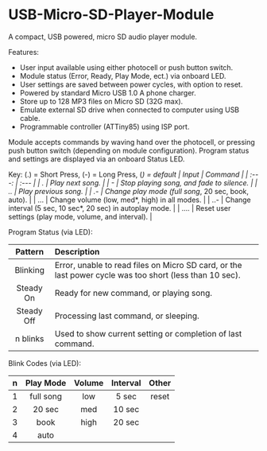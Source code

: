 # USB-Micro-SD-Player-Module
A compact, USB powered, micro SD audio player module.

Features:
 - User input available using either photocell or push button switch.
 - Module status (Error, Ready, Play Mode, ect.) via onboard LED.
 - User settings are saved between power cycles, with option to reset.
 - Powered by standard Micro USB 1.0 A phone charger.
 - Store up to 128 MP3 files on Micro SD (32G max).
 - Emulate external SD drive when connected to computer using USB cable.
 - Programmable controller (ATTiny85) using ISP port.
 
Module accepts commands by waving hand over the photocell, or pressing push button switch (depending on module configuration). Program status and settings are displayed via an onboard Status LED.

Key: (.) = Short Press, (-) = Long Press, (*) = default
| Input | Command |
| :---: | :--- |
| . | Play next song. |
| - | Stop playing song, and fade to silence. |
| .. | Play previous song. |
| .- | Change play mode (full song*, 20 sec, book, auto). |
| ... | Change volume (low, med*, high) in all modes. |
| ..- | Change interval (5 sec, 10 sec*, 20 sec) in autoplay mode. |
| .... | Reset user settings (play mode, volume, and interval). |

Program Status (via LED):

| Pattern | Description |
| :---: | :--- |
| Blinking | Error, unable to read files on Micro SD card, or the last power cycle was too short (less than 10 sec). |
| Steady On | Ready for new command, or playing song. |
| Steady Off | Processing last command, or sleeping. |
| n blinks | Used to show current setting or completion of last command. |

Blink Codes (via LED):

| n | Play Mode | Volume | Interval | Other |
| :---: | :---: |  :---: | :---: | :---: |
| 1 | full song | low | 5 sec | reset |
| 2 | 20 sec | med | 10 sec |  |
| 3 | book | high | 20 sec |  |
| 4 | auto |  |  |  |
